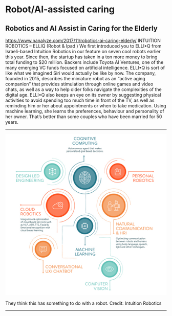 # Robot/AI-assisted caring
## Robotics and AI Assist in Caring for the Elderly
https://www.nanalyze.com/2017/11/robotics-ai-caring-elderly/
INTUITION ROBOTICS – ELLIQ (Robot & Ipad )
We first introduced you to ELLI•Q from Israeli-based Intuition Robotics in our feature on seven cool robots earlier this year. Since then, the startup has taken in a ton more money to bring total funding to $20 million. Backers include Toyota AI Ventures, one of the many emerging VC funds focused on artificial intelligence. ELLI•Q is sort of like what we imagined Siri would actually be like by now. The company, founded in 2015, describes the miniature robot as an “active aging companion” that provides stimulation through online games and video chats, as well as a way to help older folks navigate the complexities of the digital age. ELLI•Q also keeps an eye on its owner by suggesting physical activities to avoid spending too much time in front of the TV, as well as reminding him or her about appointments or when to take medication. Using machine learning, she learns the preferences, behaviour and personality of her owner. That’s better than some couples who have been married for 50 years.
<hr>
<div class="imgcap">
<img src ="/images/intution_robotics.jpg" align = "center" width = "800">
</div>

<br>
<div  class = "thecap" style = "text-align: justify" >They think this has something to do with a robot. Credit: Intuition Robotics</div>
<hr>

[intuition-robotics]: ./images/intution_robotics.jpg
